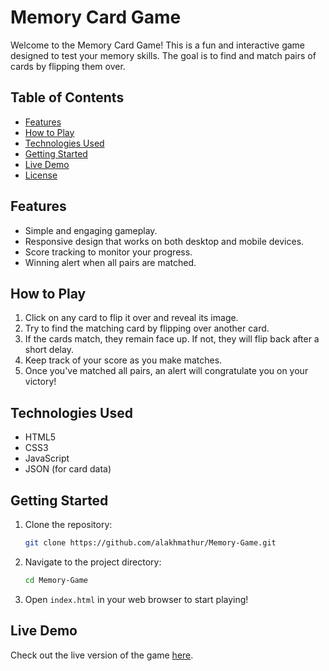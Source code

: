 # Memory Card Game

Welcome to the Memory Card Game! This is a fun and interactive game designed to test your memory skills. The goal is to find and match pairs of cards by flipping them over.

## Table of Contents
- [Features](#features)
- [How to Play](#how-to-play)
- [Technologies Used](#technologies-used)
- [Getting Started](#getting-started)
- [Live Demo](#live-demo)
- [License](#license)

## Features
- Simple and engaging gameplay.
- Responsive design that works on both desktop and mobile devices.
- Score tracking to monitor your progress.
- Winning alert when all pairs are matched.

## How to Play
1. Click on any card to flip it over and reveal its image.
2. Try to find the matching card by flipping over another card.
3. If the cards match, they remain face up. If not, they will flip back after a short delay.
4. Keep track of your score as you make matches.
5. Once you've matched all pairs, an alert will congratulate you on your victory!

## Technologies Used
- HTML5
- CSS3
- JavaScript
- JSON (for card data)

## Getting Started
1. Clone the repository:
   ```bash
   git clone https://github.com/alakhmathur/Memory-Game.git
   ```
2. Navigate to the project directory:
   ```bash
   cd Memory-Game
   ```
3. Open `index.html` in your web browser to start playing!

## Live Demo
Check out the live version of the game [here](https://alakhmathur.github.io/Memory-Game/).


